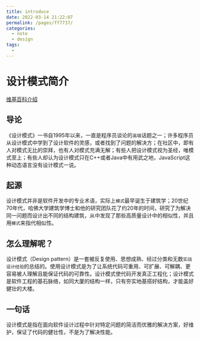 ```yaml
---
title: introduce
date: 2022-03-14 21:22:07
permalink: /pages/ff7737/
categories:
  - note
  - design
tags:
  - 
---
```

# 设计模式简介

[维基百科介绍](https://zh.wikipedia.org/wiki/%E8%AE%BE%E8%AE%A1%E6%A8%A1%E5%BC%8F_(%E8%AE%A1%E7%AE%97%E6%9C%BA))

## 导论

《设计模式》一书自1995年以来，一直是程序员谈论的`高端`话题之一；许多程序员从设计模式中学到了设计软件的灵感，或者找到了问题的解决方；在社区中，即有人对模式无比的崇拜，也有人对模式充满无解；有些人把设计模式视为圣经，唯模式至上；有些人却认为设计模式只在C++或者Java中有用武之地，JavaScript这种动态语言没有设计模式一说。

## 起源

设计模式并非是软件开发中的专业术语，实际上`模式`最早诞生于建筑学；20世纪70年代，哈佛大学建筑学博士和他的研究团队花了约20年的时间，研究了为解决同一问题而设计出不同的结构建筑，从中发现了那些高质量设计中的相似性，并且用`模式`来指代相似性。

## 怎么理解呢？

设计模式（Design pattern）是一套被反复使用、思想成熟、经过分类和无数`实战设计经验`的总结的。使用设计模式是为了让系统代码可重用、可扩展、可解耦、更容易被人理解且能保证代码的可靠性。设计模式使代码开发真正工程化；设计模式是软件工程的基石脉络，如同大厦的结构一样，只有夯实地基搭好结构，才能盖好健壮的大楼。

## 一句话

设计模式是指在面向软件设计过程中针对特定问题的简洁而优雅的解决方案，好维护，保证了代码的健壮性，不是为了解决性能。


